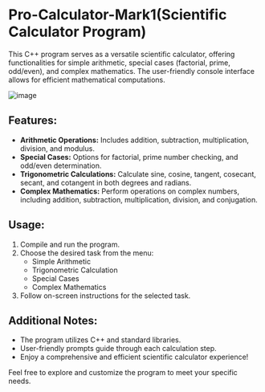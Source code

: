 # Pro-Calculator-Mark1(Scientific Calculator Program)
This C++ program serves as a versatile scientific calculator, offering functionalities for simple arithmetic, special cases (factorial, prime, odd/even), and complex mathematics. The user-friendly console interface allows for efficient mathematical computations.



![image](https://github.com/SV3993/Pro-Calculator-Mark1/assets/114180037/1a974fb8-de77-4602-b95e-6f02af535588)



## Features:

- **Arithmetic Operations:** Includes addition, subtraction, multiplication, division, and modulus.
- **Special Cases:** Options for factorial, prime number checking, and odd/even determination.
- **Trigonometric Calculations:** Calculate sine, cosine, tangent, cosecant, secant, and cotangent in both degrees and radians.
- **Complex Mathematics:** Perform operations on complex numbers, including addition, subtraction, multiplication, division, and conjugation.

## Usage:

1. Compile and run the program.
2. Choose the desired task from the menu:
   - Simple Arithmetic
   - Trigonometric Calculation
   - Special Cases
   - Complex Mathematics
3. Follow on-screen instructions for the selected task.

## Additional Notes:

- The program utilizes C++ and standard libraries.
- User-friendly prompts guide through each calculation step.
- Enjoy a comprehensive and efficient scientific calculator experience!

Feel free to explore and customize the program to meet your specific needs.

